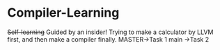 # Compiler-Learning
~~Self-learning~~ Guided by an insider!
Trying to make a calculator by LLVM first, and 
then make a compiler finally.
MASTER->Task 1
main ->Task 2
